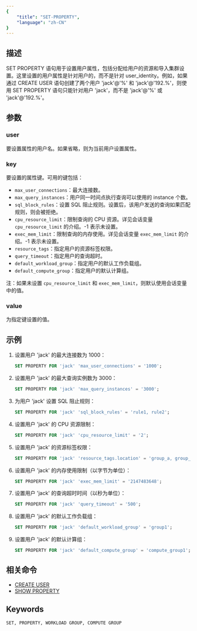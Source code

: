 ```yaml
---
{
    "title": "SET-PROPERTY",
    "language": "zh-CN"
}
---
```


<!--
Licensed to the Apache Software Foundation (ASF) under one
or more contributor license agreements.  See the NOTICE file
distributed with this work for additional information
regarding copyright ownership.  The ASF licenses this file
to you under the Apache License, Version 2.0 (the
"License"); you may not use this file except in compliance
with the License.  You may obtain a copy of the License at

  http://www.apache.org/licenses/LICENSE-2.0

Unless required by applicable law or agreed to in writing,
software distributed under the License is distributed on an
"AS IS" BASIS, WITHOUT WARRANTIES OR CONDITIONS OF ANY
KIND, either express or implied.  See the License for the
specific language governing permissions and limitations
under the License.
-->

## 描述

SET PROPERTY 语句用于设置用户属性，包括分配给用户的资源和导入集群设置。这里设置的用户属性是针对用户的，而不是针对 user_identity。例如，如果通过 CREATE USER 语句创建了两个用户 'jack'@'%' 和 'jack'@'192.%'，则使用 SET PROPERTY 语句只能针对用户 'jack'，而不是 'jack'@'%' 或 'jack'@'192.%'。

## 参数

### user

要设置属性的用户名。如果省略，则为当前用户设置属性。

### key

要设置的属性键。可用的键包括：

- `max_user_connections`：最大连接数。
- `max_query_instances`：用户同一时间点执行查询可以使用的 instance 个数。
- `sql_block_rules`：设置 SQL 阻止规则。设置后，该用户发送的查询如果匹配规则，则会被拒绝。
- `cpu_resource_limit`：限制查询的 CPU 资源。详见会话变量 `cpu_resource_limit` 的介绍。-1 表示未设置。
- `exec_mem_limit`：限制查询的内存使用。详见会话变量 `exec_mem_limit` 的介绍。-1 表示未设置。
- `resource_tags`：指定用户的资源标签权限。
- `query_timeout`：指定用户的查询超时。
- `default_workload_group`：指定用户的默认工作负载组。
- `default_compute_group`：指定用户的默认计算组。

注：如果未设置 `cpu_resource_limit` 和 `exec_mem_limit`，则默认使用会话变量中的值。

### value

为指定键设置的值。

## 示例

1. 设置用户 'jack' 的最大连接数为 1000：

   ```sql
   SET PROPERTY FOR 'jack' 'max_user_connections' = '1000';
   ```

2. 设置用户 'jack' 的最大查询实例数为 3000：

   ```sql
   SET PROPERTY FOR 'jack' 'max_query_instances' = '3000';
   ```

3. 为用户 'jack' 设置 SQL 阻止规则：

   ```sql
   SET PROPERTY FOR 'jack' 'sql_block_rules' = 'rule1, rule2';
   ```

4. 设置用户 'jack' 的 CPU 资源限制：

   ```sql
   SET PROPERTY FOR 'jack' 'cpu_resource_limit' = '2';
   ```

5. 设置用户 'jack' 的资源标签权限：

   ```sql
   SET PROPERTY FOR 'jack' 'resource_tags.location' = 'group_a, group_b';
   ```

6. 设置用户 'jack' 的内存使用限制（以字节为单位）：

   ```sql
   SET PROPERTY FOR 'jack' 'exec_mem_limit' = '2147483648';
   ```

7. 设置用户 'jack' 的查询超时时间（以秒为单位）：

   ```sql
   SET PROPERTY FOR 'jack' 'query_timeout' = '500';
   ```

8. 设置用户 'jack' 的默认工作负载组：

   ```sql
   SET PROPERTY FOR 'jack' 'default_workload_group' = 'group1';
   ```

9. 设置用户 'jack' 的默认计算组：

   ```sql
   SET PROPERTY FOR 'jack' 'default_compute_group' = 'compute_group1';
   ```

## 相关命令

- [CREATE USER](./CREATE-USER.md)
- [SHOW PROPERTY](../Show-Statements/SHOW-PROPERTY.md)

## Keywords

    SET, PROPERTY, WORKLOAD GROUP, COMPUTE GROUP
